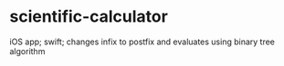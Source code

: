 # scientific-calculator
iOS app; swift; changes infix to postfix and evaluates using binary tree algorithm
